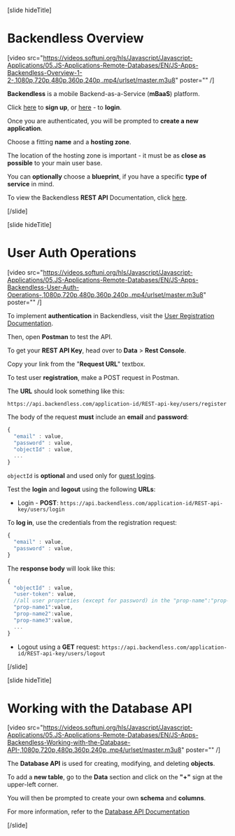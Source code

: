 [slide hideTitle]

# Backendless Overview

[video src="https://videos.softuni.org/hls/Javascript/Javascript-Applications/05.JS-Applications-Remote-Databases/EN/JS-Apps-Backendless-Overview-1-2-,1080p,720p,480p,360p,240p,.mp4/urlset/master.m3u8" poster="" /]

**Backendless** is a mobile Backend-as-a-Service (**mBaaS**) platform.

Click [here](https://develop.backendless.com/registration) to **sign up**, or [here](https://develop.backendless.com/login) - to **login**.

Once you are authenticated, you will be prompted to **create a new application**.

Choose a fitting **name** and a **hosting zone**.

The location of the hosting zone is important - it must be as **close as possible** to your main user base.

You can **optionally** choose a **blueprint**, if you have a specific **type of service** in mind.

To view the Backendless **REST API** Documentation, click [here](https://backendless.com/docs/rest/).

[/slide]

[slide hideTitle]

# User Auth Operations

[video src="https://videos.softuni.org/hls/Javascript/Javascript-Applications/05.JS-Applications-Remote-Databases/EN/JS-Apps-Backendless-User-Auth-Operations-,1080p,720p,480p,360p,240p,.mp4/urlset/master.m3u8" poster="" /]

To implement **authentication** in Backendless, visit the [User Registration Documentation](https://backendless.com/docs/rest/users_user_registration.html).

Then, open **Postman** to test the API.

To get your **REST API Key**, head over to **Data** \> **Rest Console**.

Copy your link from the "**Request URL**" textbox.

To test user **registration**, make a POST request in Postman.

The **URL** should look something like this:

`https://api.backendless.com/application-id/REST-api-key/users/register`

The body of the request **must** include an **email** and **password**:

```js
{  
  "email" : value,  
  "password" : value,  
  "objectId" : value, 
  ...  
}
```

`objectId` is **optional** and used only for [guest logins](https://backendless.com/docs/rest/users_guest_login.html).

Test the **login** and **logout** using the following **URLs**:

- Login - **POST**: `https://api.backendless.com/application-id/REST-api-key/users/login`

To **log in**, use the credentials from the registration request:

```js
{  
  "email" : value,  
  "password" : value,  
}
```

The **response body** will look like this:

```js
{  
  "objectId" : value,  
  "user-token": value,   
  //all user properties (except for password) in the "prop-name":"prop-value" format  
  "prop-name1":value,  
  "prop-name2":value,  
  "prop-name3":value,  
  ...  
}

```

- Logout using a **GET** request: `https://api.backendless.com/application-id/REST-api-key/users/logout`

[/slide]

[slide hideTitle]

# Working with the Database API

[video src="https://videos.softuni.org/hls/Javascript/Javascript-Applications/05.JS-Applications-Remote-Databases/EN/JS-Apps-Backendless-Working-with-the-Database-API-,1080p,720p,480p,360p,240p,.mp4/urlset/master.m3u8" poster="" /]

The **Database API** is used for creating, modifying, and deleting **objects**.

To add a **new table**, go to the **Data** section and click on the **"+"** sign at the upper-left corner.

You will then be prompted to create your own **schema** and **columns**.

For more information, refer to the [Database API Documentation](https://backendless.com/docs/rest/data_overview.html)

[/slide]